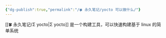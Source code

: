 ```yaml
---
{"dg-publish":true,"permalink":"/🍀 永久笔记/yocto 可以做什么/"}
---
```



[[🍀 永久笔记/Σ yocto\|Σ yocto]] 是一个构建工具，可以快速构建基于 linux 的简单系统